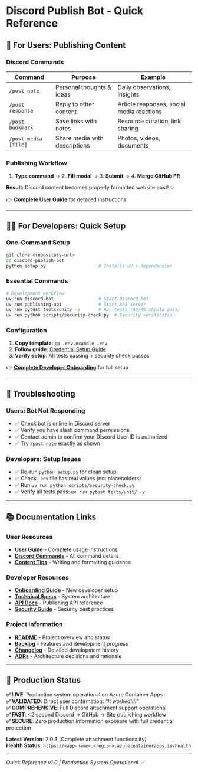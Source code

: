 # Discord Publish Bot - Quick Reference

## 🎯 For Users: Publishing Content

### Discord Commands
| Command | Purpose | Example |
|---------|---------|---------|
| `/post note` | Personal thoughts & ideas | Daily observations, insights |
| `/post response` | Reply to other content | Article responses, social media reactions |
| `/post bookmark` | Save links with notes | Resource curation, link sharing |
| `/post media [file]` | Share media with descriptions | Photos, videos, documents |

### Publishing Workflow
1. **Type command** → 2. **Fill modal** → 3. **Submit** → 4. **Merge GitHub PR**

**Result**: Discord content becomes properly formatted website post! ✨

👉 **[Complete User Guide](docs/team/user-guide.md)** for detailed instructions

---

## 👨‍💻 For Developers: Quick Setup

### One-Command Setup
```bash
git clone <repository-url>
cd discord-publish-bot
python setup.py                    # Installs UV + dependencies
```

### Essential Commands
```bash
# Development workflow
uv run discord-bot                 # Start Discord bot
uv run publishing-api              # Start API server  
uv run pytest tests/unit/ -v       # Run tests (46/46 should pass)
uv run python scripts/security-check.py  # Security verification
```

### Configuration
1. **Copy template**: `cp .env.example .env`
2. **Follow guide**: [Credential Setup Guide](docs/team/credential-setup-guide.md)
3. **Verify setup**: All tests passing + security check passes

👉 **[Complete Developer Onboarding](docs/team/onboarding-guide.md)** for full setup

---

## 🔧 Troubleshooting

### Users: Bot Not Responding
- ✅ Check bot is online in Discord server
- ✅ Verify you have slash command permissions
- ✅ Contact admin to confirm your Discord User ID is authorized
- ✅ Try `/post note` exactly as shown

### Developers: Setup Issues
- ✅ Re-run `python setup.py` for clean setup
- ✅ Check `.env` file has real values (not placeholders)
- ✅ Run `uv run python scripts/security-check.py`
- ✅ Verify all tests pass: `uv run pytest tests/unit/ -v`

---

## 📚 Documentation Links

### User Resources
- **[User Guide](docs/team/user-guide.md)** - Complete usage instructions
- **[Discord Commands](docs/team/user-guide.md#discord-commands-reference)** - All command details
- **[Content Tips](docs/team/user-guide.md#content-formatting-guide)** - Writing and formatting guidance

### Developer Resources  
- **[Onboarding Guide](docs/team/onboarding-guide.md)** - New developer setup
- **[Technical Specs](specs/technical/discord-publish-bot-technical-spec.md)** - System architecture
- **[API Docs](specs/api/discord-publishing-api.md)** - Publishing API reference
- **[Security Guide](docs/team/security-guidelines.md)** - Security best practices

### Project Information
- **[README](README.md)** - Project overview and status
- **[Backlog](backlog.md)** - Features and development progress  
- **[Changelog](changelog.md)** - Detailed development history
- **[ADRs](docs/adr/)** - Architecture decisions and rationale

---

## 🎉 Production Status

**✅ LIVE**: Production system operational on Azure Container Apps  
**✅ VALIDATED**: Direct user confirmation: *"It worked!!!!"*  
**✅ COMPREHENSIVE**: Full Discord attachment support operational  
**✅ FAST**: <2 second Discord → GitHub → Site publishing workflow  
**✅ SECURE**: Zero production information exposure with full credential protection

**Latest Version**: 2.0.3 (Complete attachment functionality)  
**Health Status**: `https://<app-name>.<region>.azurecontainerapps.io/health`

---

*Quick Reference v1.0 | Production System Operational ✅*
